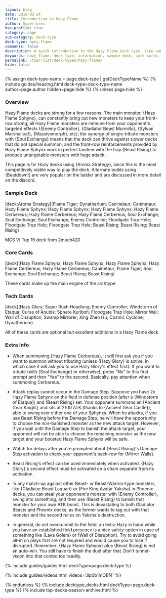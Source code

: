 ```yaml
---
layout: blog
date: 2018-03-24
title: Introduction to Hazy Flame
author: Superforms
has-profile: true
category: page
sub-category: deck-type
deck-type: hazy-flame
comments: false
description: A quick introduction to the Hazy Flame deck type. View sample deck, core cards, tech cards, quick tips, guides, videos and other information.
keywords: hazy flame, deck type, information, sample deck, core cards, tech cards, quick tips, guides, videos
permalink: /tier-list/deck-types/hazy-flame/
hide: false
---
```


{% assign deck-type-name = page.deck-type | getDeckTypeName %}
{% include guides/heading.html deck-type=deck-type-name author=page.author hidden=page.hide %}
{% unless page.hide %}

### Overview
Hazy Flame decks are strong for a few reasons: The main monster, {Hazy Flame Sphynx}, can constantly bring out new monsters to keep your front-row strong; all Hazy Flame monsters are immune from your opponent's targeted effects ({Enemy Controller}, {Gladiator Beast Murmillo}, {Sylvan Marshalleaf}, {Massivemorph}, etc); the synergy of single-tribute monsters with {Soul Exchange} means that the deck can thrive against slower decks that do not special summon; and the front-row reinforcements provided by Hazy Flame Sphynx work in perfect tandem with the trap {Beast Rising} to produce untargetable monsters with huge attack.

This page is for Hazy decks using {Aroma Strategy}, since this is the most competitively viable way to play the deck. Alternate builds using {Beatdown!} are very popular on the ladder and are discussed in more detail on the discord.

### Sample Deck

[deck:Aroma Strategy](Flame Tiger; Dynatherium; Caninetaur; Caninetaur; Hazy Flame Sphynx; Hazy Flame Sphynx; Hazy Flame Sphynx; Hazy Flame Cerbereus; Hazy Flame Cerbereus; Hazy Flame Cerbereus; Soul Exchange; Soul Exchange; Soul Exchange; Enemy Controller; Floodgate Trap Hole; Floodgate Trap Hole; Floodgate Trap Hole; Beast Rising; Beast Rising; Beast Rising)

MCS VI Top 16 deck from 2much420  

### Core Cards

[deck](Hazy Flame Sphynx; Hazy Flame Sphynx; Hazy Flame Sphynx; Hazy Flame Cerbereus; Hazy Flame Cerbereus; Caninetaur; Flame Tiger; Soul Exchange; Soul Exchange; Beast Rising; Beast Rising)

These cards make up the main engine of the archtype.    

### Tech Cards

[deck](Hazy Glory; Super Rush Headlong; Enemy Controller; Windstorm of Etaqua; Curse of Anubis; Sphere Kuriboh; Floodgate Trap Hole; Mirror Wall; Wall of Disruption; Swamp Mirrorer; Xing Zhen Hu; Cosmic Cyclone; Dynatherium)

All of these cards are optional but excellent additions in a Hazy Flame deck.

### Extra Info

- When summoning {Hazy Flame Cerbereus}, it will first ask you if you want to summon without tributing (unless {Hazy Glory} is active, in which case it will ask you to use Hazy Glory's effect first). If you want to tribute (with {Soul Exchange} or otherwise), press "No" to this first prompt and then "Yes" to the second. Basically, pay attention when summoning Cerbereus.

- Attack replay cannot occur in the Damage Step. Suppose you have 2x Hazy Flame Sphynx on the field in defense position (after a {Windstorm of Etaqua}) and {Beast Rising} set. Your opponent summons an {Ancient Gear Knight} and sits at 2100 ATK (thanks to {Ancient Gear Castle}), able to swing over either one of your Sphynxs. When he attacks, if you use Beast Rising before the Damage Step, he will have the opportunity to choose the non-banished monster as the new attack target. However, if you wait until the Damage Step to banish the attack target, your opponent will not be able to choose the remaining monster as the new target and your boosted Hazy Flame Sphynx will be safe.

- Watch for delays after you're prompted about {Beast Rising}'s Damage Step activation to check your opponent's back-row for {Mirror Walls}.

- Beast Rising's effect can be used immediately when activated. {Hazy Glory}'s second effect must be activated on a chain separate from its activation.

- In any match-up against other Beast- or Beast-Warrior-type monsters, like {Gladiator Beast Laquari} or {Fire King Avatar Yaksha} in Phoenix decks, you can steal your opponent's monster with {Enemy Controller}, swing into something, and then use {Beast Rising} to banish that monster for your own ATK boost. This is devastating to both Gladiator Beasts and Phoenix decks, as the former wants to tag out with that monster and the second relies on Yaksha's destruction.

- In general, do not overcommit to the field; an extra Hazy in hand while you have an established field presence is a nice safety option in case of something like {Lava Golem} or {Wall of Disruption}. Try to avoid going all-in on plays that are not required and would cause you to lose if disrupted. Remember: {Hazy Flame Sphynx} plus {Beast Rising} is not an auto-win. You still have to finish the duel after that. Don't tunnel-vision into that combo too readily.

{% include guides/guides.html deckType=page.deck-type %}

{% include guides/videos.html videos='Jlp0b1mOEf4' %}

{% endunless %}
{% include decktype_decks.html deckType=page.deck-type %}
{% include top-decks-season-archive.html %}
